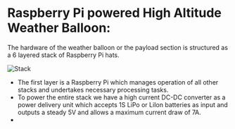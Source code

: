 # Raspberry Pi powered High Altitude Weather Balloon:

The hardware of the weather balloon or the payload section is structured as a 6 layered stack of Raspberry Pi hats.

![Stack](https://github.com/MonkHelios/RaspBerry-Pi-High-Altitude-Weather-Balloon-Hardware/blob/master/Payload/Pictures/InkedLRM_EXPORT_825743803905478_20190919_195242457_LI.jpg)

- The first layer is a Raspberry Pi which manages operation of all other stacks and undertakes necessary processing tasks.
- To power the entire stack we have a high current DC-DC converter as a power delivery unit which accepts 1S LiPo or LiIon batteries as input and outputs a steady 5V and allows a maximum current draw of 7A.
- 
